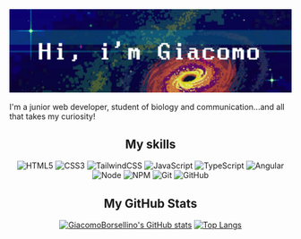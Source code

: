 <img src="./nova.png" />

I'm a junior web developer, student of biology and communication...and all that takes my curiosity!<br>

<div align=center>
<h2>My skills</h2>
  
![HTML5](https://img.shields.io/badge/html5-%23E34F26.svg?style=for-the-badge&logo=html5&logoColor=white)
![CSS3](https://img.shields.io/badge/css3-%231572B6.svg?style=for-the-badge&logo=css3&logoColor=white)
![TailwindCSS](https://img.shields.io/badge/tailwindcss-%2338B2AC.svg?style=for-the-badge&logo=tailwind-css&logoColor=white)
![JavaScript](https://img.shields.io/badge/javascript-%23323330.svg?style=for-the-badge&logo=javascript&logoColor=%23F7DF1E)
![TypeScript](https://img.shields.io/badge/typescript-%23007ACC.svg?style=for-the-badge&logo=typescript&logoColor=white)
![Angular](https://img.shields.io/badge/ANGULAR-%23CB3837.svg?style=for-the-badge&logo=npm&logoColor=white)
![Node](https://img.shields.io/badge/NODE-%23CB3837.svg?style=for-the-badge&logo=npm&logoColor=white)
![NPM](https://img.shields.io/badge/NPM-%23CB3837.svg?style=for-the-badge&logo=npm&logoColor=white)
![Git](https://img.shields.io/badge/git-%23F05033.svg?style=for-the-badge&logo=git&logoColor=white)
![GitHub](https://img.shields.io/badge/github-%23121011.svg?style=for-the-badge&logo=github&logoColor=white)

<h2>My GitHub Stats</h2>

[![GiacomoBorsellino's GitHub stats](https://github-readme-stats.vercel.app/api?username=GiacomoBorsellino&show_icons=true&theme=radical&hide=contribs)](https://github.com/GiacomoBorsellino/github-readme-stats)
[![Top Langs](https://github-readme-stats.vercel.app/api/top-langs/?username=GiacomoBorsellino&layout=compact&theme=radical)](https://github.com/GiacomoBorsellino/github-readme-stats)

</div>
